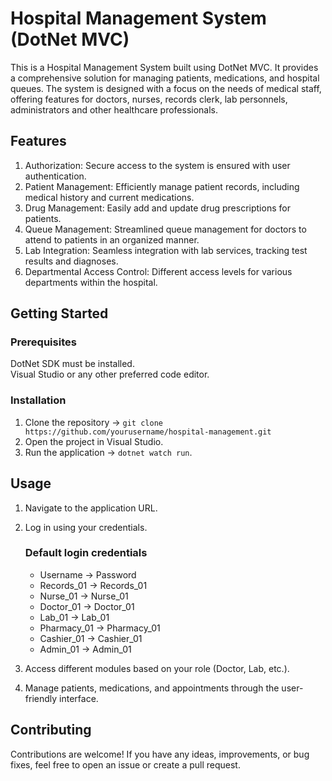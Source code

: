 # Hospital Management System (DotNet MVC)
This is a Hospital Management System built using DotNet MVC. It provides a comprehensive solution for managing patients, medications, and hospital queues. The system is designed with a focus on the needs of medical staff, offering features for doctors, nurses, records clerk, lab personnels, administrators and other healthcare professionals.

## Features
1. Authorization: Secure access to the system is ensured with user authentication.
2. Patient Management: Efficiently manage patient records, including medical history and current medications.
3. Drug Management: Easily add and update drug prescriptions for patients.
4. Queue Management: Streamlined queue management for doctors to attend to patients in an organized manner.
5. Lab Integration: Seamless integration with lab services, tracking test results and diagnoses.
6. Departmental Access Control: Different access levels for various departments within the hospital.

## Getting Started

### Prerequisites
DotNet SDK must be installed.<br>
Visual Studio or any other preferred code editor.

### Installation
1. Clone the repository -> ```git clone https://github.com/yourusername/hospital-management.git```
2. Open the project in Visual Studio.
3. Run the application -> ```dotnet watch run```.

## Usage
1. Navigate to the application URL.
2. Log in using your credentials.
    ### Default login credentials
    - Username -> Password
    - Records_01 -> Records_01
    - Nurse_01 -> Nurse_01
    - Doctor_01 -> Doctor_01
    - Lab_01 -> Lab_01
    - Pharmacy_01 -> Pharmacy_01
    - Cashier_01 -> Cashier_01
    - Admin_01 -> Admin_01

3. Access different modules based on your role (Doctor, Lab, etc.).
4. Manage patients, medications, and appointments through the user-friendly interface.

## Contributing
Contributions are welcome! If you have any ideas, improvements, or bug fixes, feel free to open an issue or create a pull request.
